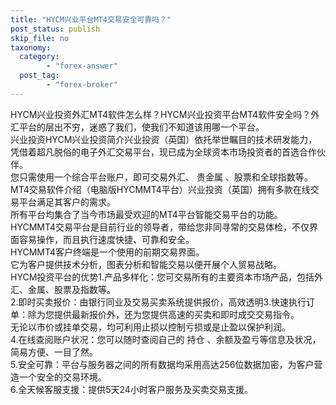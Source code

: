 ```yaml
---
title: "HYCM兴业平台MT4交易安全可靠吗？"
post_status: publish
skip_file: no
taxonomy:
  category:
        - "forex-answer"
  post_tag:
        - "forex-broker"
---
```


HYCM兴业投资外汇MT4软件怎么样？HYCM兴业投资平台MT4软件安全吗？外汇平台的层出不穷，迷惑了我们，使我们不知道该用哪一个平台。  
兴业投资HYCM兴业投资简介兴业投资（英国）依托举世瞩目的技术研发能力，凭借着超凡脱俗的电子外汇交易平台，现已成为全球资本市场投资者的首选合作伙伴。  
您只需使用一个综合平台账户，即可交易外汇、 贵金属 、股票和全球指数等。  
MT4交易软件介绍（电脑版HYCMMT4平台）兴业投资（英国）拥有多款在线交易平台满足其客户的需求。  
所有平台均集合了当今市场最受欢迎的MT4平台智能交易平台的功能。  
HYCMMT4交易平台是目前行业的领导者，带给您非同寻常的交易体检，不仅界面容易操作，而且执行速度快捷、可靠和安全。  
HYCMMT4客户终端是一个使用的前期交易界面。  
它为客户提供技术分析，图表分析和智能交易以便开展个人贸易战略。  
HYCM投资平台的优势1.产品多样化：您可交易所有的主要资本市场产品，包括外汇、金属、股票及指数等。  
2.即时买卖报价：由银行同业及交易买卖系统提供报价，高效透明3.快速执行订单：除为您提供最新报价外，还为您提供高速的买卖和即时成交交易指令。  
无论以市价或挂单交易，均可利用止损以控制亏损或是止盈以保护利润。  
4.在线查阅账户状况：您可以随时查阅自己的 持仓 、余额及盈亏等信息及状况，简易方便、一目了然。  
5.安全可靠：平台与服务器之间的所有数据均采用高达256位数据加密，为客户营造一个安全的交易环境。  
6.全天候客服支援：提供5天24小时客户服务及买卖交易支援。
